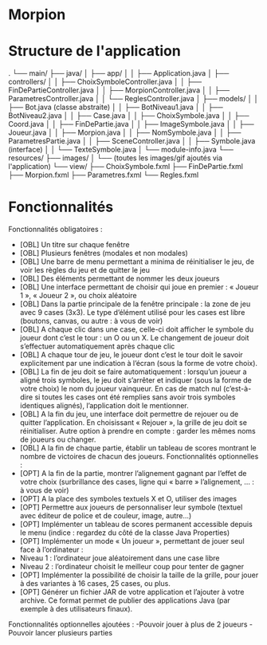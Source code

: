 # Morpion

# Structure de l'application

.
└── main/
    ├── java/
    │   ├── app/
    │   │   ├── Application.java
    │   ├── controllers/
    │   │   ├── ChoixSymboleController.java
    │   │   ├── FinDePartieController.java
    │   │   ├── MorpionController.java
    │   │   ├── ParametresController.java
    │   │   └── ReglesController.java
    │   ├── models/
    │   │   ├── Bot.java (classe abstraite)
    │   │   ├── BotNiveau1.java
    │   │   ├── BotNiveau2.java
    │   │   ├── Case.java
    │   │   ├── ChoixSymbole.java
    │   │   ├── Coord.java
    │   │   ├── FinDePartie.java
    │   │   ├── ImageSymbole.java
    │   │   ├── Joueur.java
    │   │   ├── Morpion.java
    │   │   ├── NomSymbole.java
    │   │   ├── ParametresPartie.java
    │   │   ├── SceneController.java
    │   │   ├── Symbole.java (interface)
    │   │   └── TexteSymbole.java
    │   └── module-info.java
    └── resources/
        ├── images/
        │   └── (toutes les images/gif ajoutés via l'application)
        └── view/
            ├── ChoixSymbole.fxml
            ├── FinDePartie.fxml
            ├── Morpion.fxml
            ├── Parametres.fxml
            └── Regles.fxml


# Fonctionnalités

Fonctionnalités obligatoires : 
- [OBL] Un titre sur chaque fenêtre
- [OBL] Plusieurs fenêtres (modales et non modales)
- [OBL] Une barre de menu permettant a minima de réinitialiser le jeu, de voir les règles du jeu et de quitter le jeu
- [OBL] Des éléments permettant de nommer les deux joueurs
- [OBL] Une interface permettant de choisir qui joue en premier : « Joueur 1 », « Joueur 2 », ou choix aléatoire
- [OBL] Dans la partie principale de la fenêtre principale : la zone de jeu avec 9 cases (3x3). Le type d’élément utilisé pour les cases est libre (boutons, canvas, ou autre : à vous de voir)
- [OBL] A chaque clic dans une case, celle-ci doit afficher le symbole du joueur dont c’est le tour : un O ou un X. Le changement de joueur doit s’effectuer automatiquement après chaque clic
- [OBL] A chaque tour de jeu, le joueur dont c’est le tour doit le savoir explicitement par une indication à l’écran (sous la forme de votre choix).
- [OBL] La fin de jeu doit se faire automatiquement : lorsqu’un joueur a aligné trois symboles, le jeu doit s’arrêter et indiquer (sous la forme de votre choix) le nom du joueur vainqueur. En cas de match nul (c’est-à-dire si toutes les cases ont été remplies sans avoir trois symboles identiques alignés), l’application doit le mentionner.
- [OBL] A la fin du jeu, une interface doit permettre de rejouer ou de quitter l’application. En choisissant « Rejouer », la grille de jeu doit se réinitialiser. Autre option à prendre en compte : garder les mêmes noms de joueurs ou changer.
- [OBL] A la fin de chaque partie, établir un tableau de scores montrant le nombre de victoires de chacun des joueurs.
Fonctionnalités optionnelles : 
- [OPT] A la fin de la partie, montrer l’alignement gagnant par l’effet de votre choix (surbrillance des cases, ligne qui « barre » l’alignement, … : à vous de voir)
- [OPT] A la place des symboles textuels X et O, utiliser des images
- [OPT] Permettre aux joueurs de personnaliser leur symbole (textuel avec éditeur de police et de couleur, image, autre...)
- [OPT] Implémenter un tableau de scores permanent accessible depuis le menu (indice : regardez du côté de la classe Java Properties)
- [OPT] Implémenter un mode « Un joueur », permettant de jouer seul face à l’ordinateur :
 - Niveau 1 : l’ordinateur joue aléatoirement dans une case libre
 - Niveau 2 : l’ordinateur choisit le meilleur coup pour tenter de gagner
- [OPT] Implémenter la possibilité de choisir la taille de la grille, pour jouer à des variantes à 16 cases, 25 cases, ou plus.
- [OPT] Générer un fichier JAR de votre application et l’ajouter à votre archive. Ce format permet de publier des applications Java (par exemple à des utilisateurs finaux).

Fonctionnalités optionnelles ajoutées : 
-Pouvoir jouer à plus de 2 joueurs
-Pouvoir lancer plusieurs parties 
